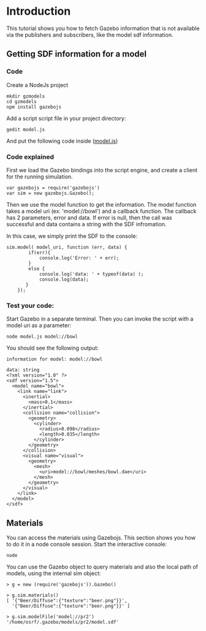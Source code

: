 
# Introduction

This tutorial shows you how to fetch Gazebo information that is not available via the publishers and subscribers, like the model sdf information.

## Getting SDF information for a model

### Code

Create a NodeJs project

    mkdir gzmodels
    cd gzmodels
    npm install gazebojs

Add a script script file in your project directory:

    gedit model.js

And put the following code inside ([model.js](https://bitbucket.org/osrf/gazebojs/raw/default/examples/model.js))
    
<include src='https://bitbucket.org/osrf/gazebojs/raw/default/examples/model.js' />

### Code explained

First we load the Gazebo bindings into the script engine, and create a client for the running simulation.

~~~
var gazebojs = require('gazebojs')
var sim = new gazebojs.Gazebo();
~~~

Then we use the model function to get the information. The model function takes a model uri (ex: 'model://bowl') and a callback function.
The callback has 2 parameters, error and data. If error is null, then the call was successful and data contains a string with the SDF infromation.

In this case, we simply print the SDF to the console:

~~~
sim.model( model_uri, function (err, data) {
        if(err){
            console.log('Error: ' + err);
        }
        else {
            console.log('data: ' + typeof(data) );
            console.log(data);
       }
    }); 
~~~

### Test your code:

Start Gazebo in a separate terminal. Then you can invoke the script with a model uri as a parameter:

    node model.js model://bowl

You should see the following output:

~~~
information for model: model://bowl

data: string
<?xml version="1.0" ?>
<sdf version="1.5">
  <model name="bowl">
    <link name="link">
      <inertial>
        <mass>0.1</mass>
      </inertial>
      <collision name="collision">
        <geometry>
          <cylinder>
            <radius>0.098</radius>
            <length>0.035</length>
          </cylinder>
        </geometry>
      </collision>
      <visual name="visual">
        <geometry>
          <mesh>
            <uri>model://bowl/meshes/bowl.dae</uri>
          </mesh>
        </geometry>
      </visual>
    </link>
  </model>
</sdf>

~~~


## Materials

You can access the materials using Gazebojs. This section shows you how to do it in a node console session. Start the interactive console:

~~~
node
~~~

You can use the Gazebo object to query materials and also the local path of models, using the internal sim object:

~~~
> g = new (require('gazebojs')).Gazebo()

> g.sim.materials()
[ '{"Beer/Diffuse":{"texture":"beer.png"}}',
  '{"Beer/Diffuse":{"texture":"beer.png"}}' ]

> g.sim.modelFile('model://pr2')
'/home/osrf/.gazebo/models/pr2/model.sdf'

~~~


